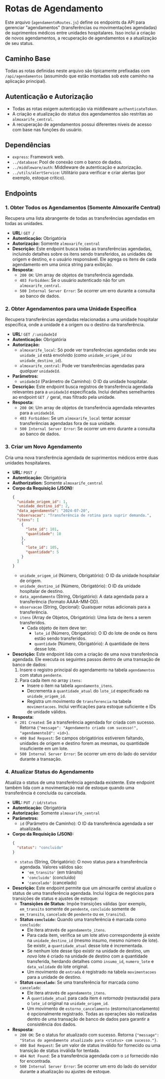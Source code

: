 # Rotas de Agendamento

Este arquivo (`agendamentoRoutes.js`) define os endpoints da API para gerenciar "agendamentos" (transferências ou movimentações agendadas) de suprimentos médicos entre unidades hospitalares. Isso inclui a criação de novos agendamentos, a recuperação de agendamentos e a atualização de seu status.

## Caminho Base

Todas as rotas definidas neste arquivo são tipicamente prefixadas com `/api/agendamentos` (assumindo que estão montadas sob este caminho na aplicação principal).

## Autenticação e Autorização

* Todas as rotas exigem autenticação via middleware `authenticateToken`.
* A criação e atualização do status dos agendamentos são restritas ao `almoxarife_central`.
* A recuperação de agendamentos possui diferentes níveis de acesso com base nas funções do usuário.

## Dependências

* `express`: Framework web.
* `../database`: Pool de conexão com o banco de dados.
* `../middleware/auth`: Middleware de autenticação e autorização.
* `../utils/alertService`: Utilitário para verificar e criar alertas (por exemplo, estoque crítico).

## Endpoints

### 1. Obter Todos os Agendamentos (Somente Almoxarife Central)

Recupera uma lista abrangente de todas as transferências agendadas em todas as unidades.

* **URL:** `GET /`
* **Autenticação:** Obrigatória
* **Autorização:** Somente `almoxarife_central`
* **Descrição:** Este endpoint busca todas as transferências agendadas, incluindo detalhes sobre os itens sendo transferidos, as unidades de origem e destino, e o usuário responsável. Ele agrega os itens de cada agendamento em uma única string para exibição.
* **Resposta:**
    * `200 OK`: Um array de objetos de transferência agendada.
    * `403 Forbidden`: Se o usuário autenticado não for um `almoxarife_central`.
    * `500 Internal Server Error`: Se ocorrer um erro durante a consulta ao banco de dados.

### 2. Obter Agendamentos para uma Unidade Específica

Recupera transferências agendadas relacionadas a uma unidade hospitalar específica, onde a unidade é a origem ou o destino da transferência.

* **URL:** `GET /:unidadeId`
* **Autenticação:** Obrigatória
* **Autorização:**
    * `almoxarife_local`: Só pode ver transferências agendadas onde seu `unidade_id` está envolvido (como `unidade_origem_id` ou `unidade_destino_id`).
    * `almoxarife_central`: Pode ver transferências agendadas para *qualquer* `unidadeId`.
* **Parâmetros:**
    * `unidadeId` (Parâmetro de Caminho): O ID da unidade hospitalar.
* **Descrição:** Este endpoint busca registros de transferência agendada relevantes para a `unidadeId` especificada. Inclui detalhes semelhantes ao endpoint `GET /` geral, mas filtrado pela unidade.
* **Resposta:**
    * `200 OK`: Um array de objetos de transferência agendada relevantes para a `unidadeId`.
    * `403 Forbidden`: Se um `almoxarife_local` tentar acessar transferências agendadas fora de sua unidade.
    * `500 Internal Server Error`: Se ocorrer um erro durante a consulta ao banco de dados.

### 3. Criar um Novo Agendamento

Cria uma nova transferência agendada de suprimentos médicos entre duas unidades hospitalares.

* **URL:** `POST /`
* **Autenticação:** Obrigatória
* **Authorization:** Somente `almoxarife_central`
* **Corpo da Requisição (JSON):**
    ```json
    {
      "unidade_origem_id": 1,
      "unidade_destino_id": 2,
      "data_agendamento": "2024-07-20",
      "observacao": "Transferência de rotina para suprir demanda.",
      "itens": [
        {
          "lote_id": 101,
          "quantidade": 10
        },
        {
          "lote_id": 105,
          "quantidade": 5
        }
      ]
    }
    ```
    * `unidade_origem_id` (Número, Obrigatório): O ID da unidade hospitalar de origem.
    * `unidade_destino_id` (Número, Obrigatório): O ID da unidade hospitalar de destino.
    * `data_agendamento` (String, Obrigatório): A data agendada para a transferência (formato AAAA-MM-DD).
    * `observacao` (String, Opcional): Quaisquer notas adicionais para a transferência.
    * `itens` (Array de Objetos, Obrigatório): Uma lista de itens a serem transferidos.
        * Cada objeto de item deve ter:
            * `lote_id` (Número, Obrigatório): O ID do lote de onde os itens estão sendo transferidos.
            * `quantidade` (Número, Obrigatório): A quantidade de itens desse lote.
* **Descrição:** Este endpoint lida com a criação de uma nova transferência agendada. Ele executa os seguintes passos dentro de uma transação de banco de dados:
    1. Insere o registro principal do agendamento na tabela `agendamentos` com status `pendente`.
    2. Para cada item no array `itens`:
        * Insere o item na tabela `agendamento_itens`.
        * Decrementa a `quantidade_atual` do `lote_id` especificado na `unidade_origem_id`.
        * Registra um movimento de `transferencia` na tabela `movimentacoes`.
    Inclui verificações para estoque suficiente e IDs de unidade válidos.
* **Resposta:**
    * `201 Created`: Se a transferência agendada for criada com sucesso. Retorna `{"message": "Agendamento criado com sucesso!", "agendamentoId": <id>}`.
    * `400 Bad Request`: Se campos obrigatórios estiverem faltando, unidades de origem e destino forem as mesmas, ou quantidade insuficiente em um lote.
    * `500 Internal Server Error`: Se ocorrer um erro do lado do servidor durante a transação.

### 4. Atualizar Status do Agendamento

Atualiza o status de uma transferência agendada existente. Este endpoint também lida com a movimentação real de estoque quando uma transferência é concluída ou cancelada.

* **URL:** `PUT /:id/status`
* **Autenticação:** Obrigatória
* **Autorização:** Somente `almoxarife_central`
* **Parâmetros:**
    * `id` (Parâmetro de Caminho): O ID da transferência agendada a ser atualizada.
* **Corpo da Requisição (JSON):**
    ```json
    {
      "status": "concluido"
    }
    ```
    * `status` (String, Obrigatório): O novo status para a transferência agendada. Valores válidos são:
        * `'em_transito'` (em trânsito)
        * `'concluido'` (concluído)
        * `'cancelado'` (cancelado)
* **Descrição:** Este endpoint permite que um almoxarife central atualize o status de uma transferência agendada. Inclui lógica de negócios para transições de status e ajustes de estoque:
    * **Transições de Status:** Impõe transições válidas (por exemplo, `em_transito` somente de `pendente`, `concluido` somente de `em_transito`, `cancelado` de `pendente` ou `em_transito`).
    * **Status `concluido`:** Quando uma transferência é marcada como `concluido`:
        * Ele itera através de `agendamento_itens`.
        * Para cada item, verifica se um lote ativo correspondente já existe na `unidade_destino_id` (mesmo insumo, mesmo número de lote). Se existir, a `quantidade_atual` desse lote é incrementada.
        * Se nenhum lote desse tipo existir na unidade de destino, um *novo* lote é criado na unidade de destino com a quantidade transferida, herdando detalhes como `insumo_id`, `numero_lote` e `data_validade` do lote original.
        * Um movimento de `entrada` é registrado na tabela `movimentacoes` para a unidade de destino.
    * **Status `cancelado`:** Se uma transferência for marcada como `cancelado`:
        * Ele itera através de `agendamento_itens`.
        * A `quantidade_atual` para cada item é *retornada* (restaurada) para o `lote_id` original na `unidade_origem_id`.
        * Um movimento de `estorno_cancelamento` (estorno/cancelamento) é opcionalmente registrado.
    Todas as operações são realizadas dentro de uma transação de banco de dados para garantir a consistência dos dados.
* **Resposta:**
    * `200 OK`: Se o status for atualizado com sucesso. Retorna `{"message": "Status do agendamento atualizado para <status> com sucesso."}`.
    * `400 Bad Request`: Se um valor de status inválido for fornecido ou uma transição de status inválida for tentada.
    * `404 Not Found`: Se a transferência agendada com o `id` fornecido não for encontrada.
    * `500 Internal Server Error`: Se ocorrer um erro do lado do servidor durante a atualização ou ajustes de estoque.